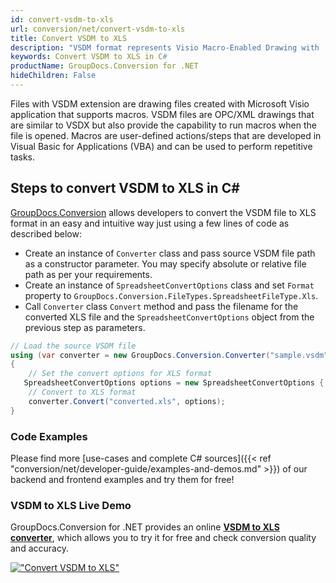 ```yaml
---
id: convert-vsdm-to-xls
url: conversion/net/convert-vsdm-to-xls
title: Convert VSDM to XLS
description: "VSDM format represents Visio Macro-Enabled Drawing with .vsdm extension. Learn how to convert VSDM to XLS file programmatically in C# language using GroupDocs.Conversion for .NET library."
keywords: Convert VSDM to XLS in C#
productName: GroupDocs.Conversion for .NET
hideChildren: False
---
```


Files with VSDM extension are drawing files created with Microsoft Visio application that supports macros. VSDM files are OPC/XML drawings that are similar to VSDX but also provide the capability to run macros when the file is opened. Macros are user-defined actions/steps that are developed in Visual Basic for Applications (VBA) and can be used to perform repetitive tasks.

## Steps to convert VSDM to XLS in C#

[GroupDocs.Conversion](https://products.groupdocs.com/conversion/net) allows developers to convert the VSDM file to XLS format in an easy and intuitive way just using a few lines of code as described below:

* Create an instance of `Converter` class and pass source VSDM file path as a constructor parameter. You may specify absolute or relative file path as per your requirements. 
* Create an instance of `SpreadsheetConvertOptions` class and set `Format` property to `GroupDocs.Conversion.FileTypes.SpreadsheetFileType.Xls`.
* Call `Converter` class `Convert` method and pass the filename for the converted XLS file and the `SpreadsheetConvertOptions` object from the previous step as parameters.

```csharp
// Load the source VSDM file
using (var converter = new GroupDocs.Conversion.Converter("sample.vsdm"))
{
    // Set the convert options for XLS format
   SpreadsheetConvertOptions options = new SpreadsheetConvertOptions { Format = GroupDocs.Conversion.FileTypes.SpreadsheetFileType.Xls };
    // Convert to XLS format
    converter.Convert("converted.xls", options);
}
```

### Code Examples

Please find more [use-cases and complete C# sources]({{< ref "conversion/net/developer-guide/examples-and-demos.md" >}}) of our backend and frontend examples and try them for free!

### VSDM to XLS Live Demo

GroupDocs.Conversion for .NET provides an online [**VSDM to XLS converter**](https://products.groupdocs.app/conversion/vsdm-to-xls), which allows you to try it for free and check conversion quality and accuracy.

[!["Convert VSDM to XLS"](conversion/net/images/convert-to-xls/convert-vsdm-to-xls.png)](https://products.groupdocs.app/conversion/vsdm-to-xls)